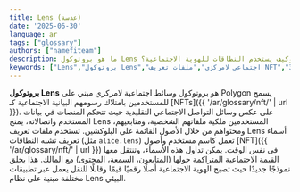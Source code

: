 ```yaml
---
title: Lens (عدسة)
date: '2025-06-30'
language: ar
tags: ["glossary"]
authors: ["namefiteam"]
description: ما هو بروتوكول Lens وكيف يستخدم النطاقات للهوية الاجتماعية؟
keywords: ["Lens","بروتوكول Lens","اجتماعي لامركزي","ملفات تعريف NFT","الرسم البياني الاجتماعي","هوية الويب 3"]
---
```


**بروتوكول Lens** هو بروتوكول وسائط اجتماعية لامركزي مبني على Polygon يسمح للمستخدمين بامتلاك رسومهم البيانية الاجتماعية كـ [NFTs]({{ '/ar/glossary/nft/' | url }}). على عكس وسائل التواصل الاجتماعي التقليدية حيث تتحكم المنصات في بيانات المستخدم واتصالاته، يمنح Lens المستخدمين ملكية ملفاتهم الشخصية، ومتابعيهم، ومحتواهم من خلال الأصول القائمة على البلوكشين. تستخدم ملفات تعريف Lens أسماء تعريف تشبه النطاقات (مثل `alice.lens`) تعمل كاسم مستخدم وأصول [NFT]({{ '/ar/glossary/nft/' | url }}) في نفس الوقت. يمكن تداول هذه الأسماء، وتنتقل معها القيمة الاجتماعية المتراكمة حولها (المتابعون، السمعة، المحتوى) مع المالك. هذا يخلق نموذجًا جديدًا حيث تصبح الهوية الاجتماعية أصلًا رقميًا قيمًا وقابلًا للنقل يعمل عبر تطبيقات مختلفة مبنية على نظام Lens البيئي.